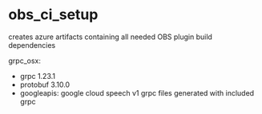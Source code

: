 # obs_ci_setup

creates azure artifacts containing all needed OBS plugin build dependencies

grpc_osx:
  * grpc 1.23.1
  * protobuf 3.10.0
  * googleapis: google cloud speech v1 grpc files generated with included grpc

